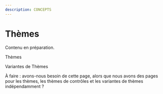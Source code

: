 ```yaml
---
description: CONCEPTS
---
```


# Thèmes

Contenu en préparation.

Thèmes

Variantes de Thèmes

À faire : avons-nous besoin de cette page, alors que nous avons des pages pour les thèmes, les thèmes de contrôles et les variantes de thèmes indépendamment ?